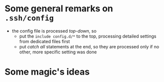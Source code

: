 # Some general remarks on `.ssh/config`
- the config file is processed *top-down*, so
  - put the `include config.d/*` to the top, processing detailed settings from dedicated files first
  - put *catch all* statements at the end, so they are processed only if no other, more specific setting was done

# Some magic's ideas
